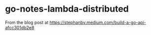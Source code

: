 # go-notes-lambda-distributed
From the blog post at https://stephanbv.medium.com/build-a-go-api-afcc301db2e8
